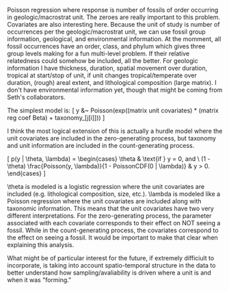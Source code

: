 Poisson regression where response is number of fossils of order occurring in geologic/macrostrat unit. The zeroes are really important to this problem. Covariates are also interesting here. Because the unit of study is number of occurrences per the geologic/macrostrat unit, we can use fossil group information, geological, and environmental information. At the momment, all fossil occurrences have an order, class, and phylum which gives three group levels making for a fun multi-level problem. If their relative relatedness could somehow be included, all the better. For geologic information I have thickness, duration, spatial movement over duration, tropical at start/stop of unit, if unit changes tropical/temperate over duration, (rough) areal extent, and lithological composition (large matrix). I don't have environmental information yet, though that might be coming from Seth's collaborators.


The simplest model is:
\[
  y &~ Poisson(exp((matrix unit covariates) * (matrix reg coef Beta) + taxonomy_[j[i]]))
\]

I think the most logical extension of this is actually a hurdle model where the unit covariates are included in the zero-generating process, but taxonomy and unit information are included in the count-generating process.

\[
  p(y | \theta, \lambda)  = 
  \begin{cases}
    \theta & \text{if } y = 0, and \\
    (1 - \theta) \frac{Poisson(y, \lambda)}{1 - PoissonCDF(0 | \lambda)} & y > 0.
  \end{cases}
\]


\theta is modeled is a logistic regression where the unit covariates are included (e.g. lithological composition, size, etc.). \lambda is modeled like a Poisson regression where the unit covariates are included along with taxonomic information. This means that the unit covariates have two very different interpretations. For the zero-generating process, the parameter associated with each covariate corresponds to their effect on NOT seeing a fossil. While in the count-generating process, the covariates correspond to the effect on seeing a fossil. It would be important to make that clear when explaining this analysis.


What might be of particular interest for the future, if extremely difficiult to incorporate, is taking into account spatio-temporal structure in the data to better understand how sampling/avaliability is driven where a unit is and when it was "forming."
